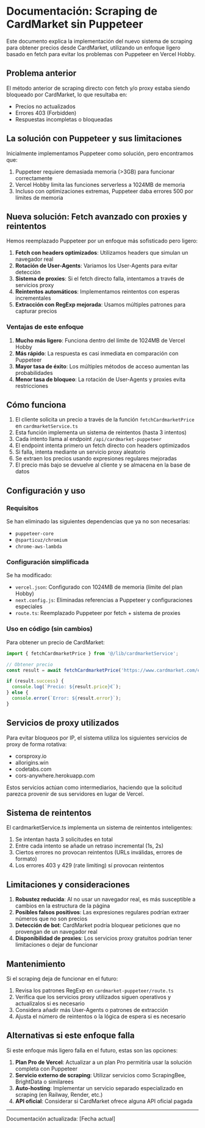# Documentación: Scraping de CardMarket sin Puppeteer

Este documento explica la implementación del nuevo sistema de scraping para obtener precios desde CardMarket, utilizando un enfoque ligero basado en fetch para evitar los problemas con Puppeteer en Vercel Hobby.

## Problema anterior

El método anterior de scraping directo con fetch y/o proxy estaba siendo bloqueado por CardMarket, lo que resultaba en:
- Precios no actualizados
- Errores 403 (Forbidden)
- Respuestas incompletas o bloqueadas

## La solución con Puppeteer y sus limitaciones

Inicialmente implementamos Puppeteer como solución, pero encontramos que:
1. Puppeteer requiere demasiada memoria (>3GB) para funcionar correctamente
2. Vercel Hobby limita las funciones serverless a 1024MB de memoria
3. Incluso con optimizaciones extremas, Puppeteer daba errores 500 por límites de memoria

## Nueva solución: Fetch avanzado con proxies y reintentos

Hemos reemplazado Puppeteer por un enfoque más sofisticado pero ligero:

1. **Fetch con headers optimizados**: Utilizamos headers que simulan un navegador real
2. **Rotación de User-Agents**: Variamos los User-Agents para evitar detección
3. **Sistema de proxies**: Si el fetch directo falla, intentamos a través de servicios proxy
4. **Reintentos automáticos**: Implementamos reintentos con esperas incrementales
5. **Extracción con RegExp mejorada**: Usamos múltiples patrones para capturar precios

### Ventajas de este enfoque

1. **Mucho más ligero**: Funciona dentro del límite de 1024MB de Vercel Hobby
2. **Más rápido**: La respuesta es casi inmediata en comparación con Puppeteer
3. **Mayor tasa de éxito**: Los múltiples métodos de acceso aumentan las probabilidades
4. **Menor tasa de bloqueo**: La rotación de User-Agents y proxies evita restricciones

## Cómo funciona

1. El cliente solicita un precio a través de la función `fetchCardmarketPrice` en `cardmarketService.ts`
2. Esta función implementa un sistema de reintentos (hasta 3 intentos)
3. Cada intento llama al endpoint `/api/cardmarket-puppeteer`
4. El endpoint intenta primero un fetch directo con headers optimizados
5. Si falla, intenta mediante un servicio proxy aleatorio
6. Se extraen los precios usando expresiones regulares mejoradas
7. El precio más bajo se devuelve al cliente y se almacena en la base de datos

## Configuración y uso

### Requisitos

Se han eliminado las siguientes dependencias que ya no son necesarias:
- `puppeteer-core`
- `@sparticuz/chromium`
- `chrome-aws-lambda`

### Configuración simplificada

Se ha modificado:
- `vercel.json`: Configurado con 1024MB de memoria (límite del plan Hobby)
- `next.config.js`: Eliminadas referencias a Puppeteer y configuraciones especiales
- `route.ts`: Reemplazado Puppeteer por fetch + sistema de proxies

### Uso en código (sin cambios)

Para obtener un precio de CardMarket:

```typescript
import { fetchCardmarketPrice } from '@/lib/cardmarketService';

// Obtener precio
const result = await fetchCardmarketPrice('https://www.cardmarket.com/en/Pokemon/Products/Singles/...');

if (result.success) {
  console.log(`Precio: ${result.price}€`);
} else {
  console.error(`Error: ${result.error}`);
}
```

## Servicios de proxy utilizados

Para evitar bloqueos por IP, el sistema utiliza los siguientes servicios de proxy de forma rotativa:
- corsproxy.io
- allorigins.win
- codetabs.com
- cors-anywhere.herokuapp.com

Estos servicios actúan como intermediarios, haciendo que la solicitud parezca provenir de sus servidores en lugar de Vercel.

## Sistema de reintentos

El cardmarketService.ts implementa un sistema de reintentos inteligentes:

1. Se intentan hasta 3 solicitudes en total
2. Entre cada intento se añade un retraso incremental (1s, 2s)
3. Ciertos errores no provocan reintentos (URLs inválidas, errores de formato)
4. Los errores 403 y 429 (rate limiting) sí provocan reintentos

## Limitaciones y consideraciones

1. **Robustez reducida**: Al no usar un navegador real, es más susceptible a cambios en la estructura de la página
2. **Posibles falsos positivos**: Las expresiones regulares podrían extraer números que no son precios
3. **Detección de bot**: CardMarket podría bloquear peticiones que no provengan de un navegador real
4. **Disponibilidad de proxies**: Los servicios proxy gratuitos podrían tener limitaciones o dejar de funcionar

## Mantenimiento

Si el scraping deja de funcionar en el futuro:

1. Revisa los patrones RegExp en `cardmarket-puppeteer/route.ts`
2. Verifica que los servicios proxy utilizados siguen operativos y actualízalos si es necesario
3. Considera añadir más User-Agents o patrones de extracción
4. Ajusta el número de reintentos o la lógica de espera si es necesario

## Alternativas si este enfoque falla

Si este enfoque más ligero falla en el futuro, estas son las opciones:

1. **Plan Pro de Vercel**: Actualizar a un plan Pro permitiría usar la solución completa con Puppeteer
2. **Servicio externo de scraping**: Utilizar servicios como ScrapingBee, BrightData o similarees
3. **Auto-hosting**: Implementar un servicio separado especializado en scraping (en Railway, Render, etc.)
4. **API oficial**: Considerar si CardMarket ofrece alguna API oficial pagada

---

Documentación actualizada: [Fecha actual] 